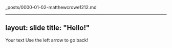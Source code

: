 _posts/0000-01-02-matthewcrowe1212.md

---
layout: slide
title: "Hello!"
---
Your text
Use the left arrow to go back!
